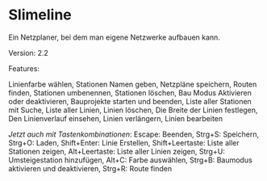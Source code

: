 # Slimeline
Ein Netzplaner, bei dem man eigene Netzwerke aufbauen kann.

Version: 2.2

Features:

Linienfarbe wählen,
Stationen Namen geben,
Netzpläne speichern,
Routen finden,
Stationen umbenennen,
Stationen löschen,
Bau Modus Aktivieren oder deaktivieren,
Bauprojekte starten und beenden, Liste aller Stationen mit Suche, Liste aller Linien, Linien löschen, Die Breite der Linien festlegen, Den Linienverlauf einsehen,
Linien verlängern, Linien bearbeiten

*Jetzt auch mit Tastenkombinationen*:
Escape: Beenden,
Strg+S: Speichern,
Strg+O: Laden,
Shift+Enter: Linie Erstellen,
Shift+Leertaste: Liste aller Stationen zeigen,
Alt+Leertaste: Liste aller Linien zeigen,
Strg+U: Umsteigestation hinzufügen,
Alt+C: Farbe auswählen,
Strg+B: Baumodus aktivieren und deaktivieren,
Strg+R: Route finden

